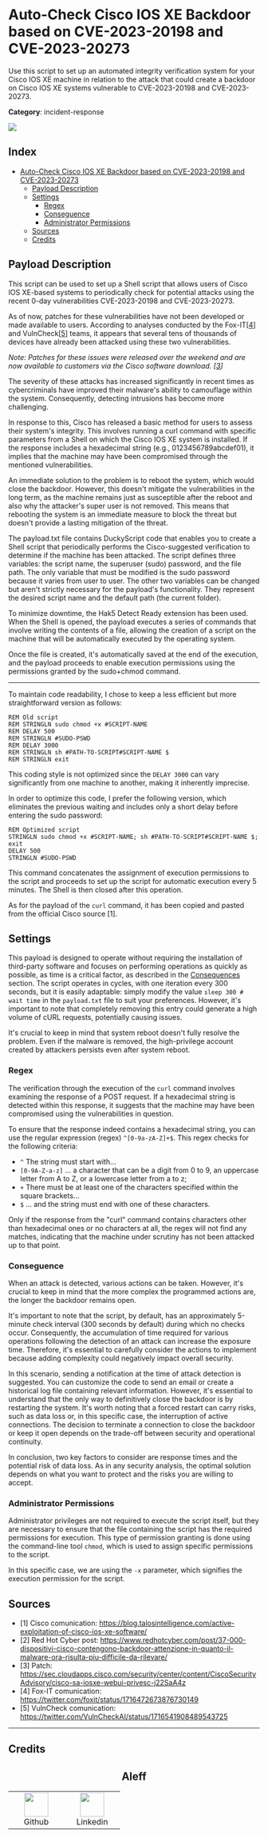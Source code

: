 # Auto-Check Cisco IOS XE Backdoor based on CVE-2023-20198 and CVE-2023-20273

Use this script to set up an automated integrity verification system for your Cisco IOS XE machine in relation to the attack that could create a backdoor on Cisco IOS XE systems vulnerable to CVE-2023-20198 and CVE-2023-20273.

**Category**: incident-response

![](/assets/1.png)

## Index

- [Auto-Check Cisco IOS XE Backdoor based on CVE-2023-20198 and CVE-2023-20273](#auto-check-cisco-ios-xe-backdoor-based-on-cve-2023-20198-and-cve-2023-20273)
	- [Payload Description](#payload-description)
	- [Settings](#settings)
		- [Regex](#regex)
		- [Conseguence](#conseguence)
		- [Administrator Permissions](#administrator-permissions)
	- [Sources](#sources)
	- [Credits](#credits)

## Payload Description

This script can be used to set up a Shell script that allows users of Cisco IOS XE-based systems to periodically check for potential attacks using the recent 0-day vulnerabilities CVE-2023-20198 and CVE-2023-20273.

As of now, patches for these vulnerabilities have not been developed or made available to users. According to analyses conducted by the Fox-IT[[4](#sources)] and VulnCheck[[5](#sources)] teams, it appears that several tens of thousands of devices have already been attacked using these two vulnerabilities.

*Note: Patches for these issues were released over the weekend and are now available to customers via the Cisco software download. [[3](#sources)]*

The severity of these attacks has increased significantly in recent times as cybercriminals have improved their malware's ability to camouflage within the system. Consequently, detecting intrusions has become more challenging.

In response to this, Cisco has released a basic method for users to assess their system's integrity. This involves running a curl command with specific parameters from a Shell on which the Cisco IOS XE system is installed. If the response includes a hexadecimal string (e.g., 0123456789abcdef01), it implies that the machine may have been compromised through the mentioned vulnerabilities.

An immediate solution to the problem is to reboot the system, which would close the backdoor. However, this doesn't mitigate the vulnerabilities in the long term, as the machine remains just as susceptible after the reboot and also why the attacker's super user is not removed. This means that rebooting the system is an immediate measure to block the threat but doesn't provide a lasting mitigation of the threat.

The payload.txt file contains DuckyScript code that enables you to create a Shell script that periodically performs the Cisco-suggested verification to determine if the machine has been attacked. The script defines three variables: the script name, the superuser (sudo) password, and the file path. The only variable that must be modified is the sudo password because it varies from user to user. The other two variables can be changed but aren't strictly necessary for the payload's functionality. They represent the desired script name and the default path (the current folder).

To minimize downtime, the Hak5 Detect Ready extension has been used. When the Shell is opened, the payload executes a series of commands that involve writing the contents of a file, allowing the creation of a script on the machine that will be automatically executed by the operating system.

Once the file is created, it's automatically saved at the end of the execution, and the payload proceeds to enable execution permissions using the permissions granted by the sudo+chmod command.

---

To maintain code readability, I chose to keep a less efficient but more straightforward version as follows:

```
REM Old script
REM STRINGLN sudo chmod +x #SCRIPT-NAME
REM DELAY 500
REM STRINGLN #SUDO-PSWD
REM DELAY 3000
REM STRINGLN sh #PATH-TO-SCRIPT#SCRIPT-NAME $
REM STRINGLN exit
```

This coding style is not optimized since the `DELAY 3000` can vary significantly from one machine to another, making it inherently imprecise.

In order to optimize this code, I prefer the following version, which eliminates the previous waiting and includes only a short delay before entering the sudo password:

```
REM Optimized script
STRINGLN sudo chmod +x #SCRIPT-NAME; sh #PATH-TO-SCRIPT#SCRIPT-NAME $; exit
DELAY 500
STRINGLN #SUDO-PSWD
```

This command concatenates the assignment of execution permissions to the script and proceeds to set up the script for automatic execution every 5 minutes. The Shell is then closed after this operation.

As for the payload of the `curl` command, it has been copied and pasted from the official Cisco source [1].

## Settings

This payload is designed to operate without requiring the installation of third-party software and focuses on performing operations as quickly as possible, as time is a critical factor, as described in the [Consequences](#conseguence) section. The script operates in cycles, with one iteration every 300 seconds, but it is easily adaptable: simply modify the value `sleep 300 # wait time` in the `payload.txt` file to suit your preferences. However, it's important to note that completely removing this entry could generate a high volume of cURL requests, potentially causing issues.

It's crucial to keep in mind that system reboot doesn't fully resolve the problem. Even if the malware is removed, the high-privilege account created by attackers persists even after system reboot.

### Regex

The verification through the execution of the `curl` command involves examining the response of a POST request. If a hexadecimal string is detected within this response, it suggests that the machine may have been compromised using the vulnerabilities in question.

To ensure that the response indeed contains a hexadecimal string, you can use the regular expression (regex) `^[0-9a-zA-Z]+$`. This regex checks for the following criteria:

- `^` The string must start with...
- `[0-9A-Z-a-z]` ... a character that can be a digit from 0 to 9, an uppercase letter from A to Z, or a lowercase letter from a to z;
- `+` There must be at least one of the characters specified within the square brackets...
- `$` ... and the string must end with one of these characters.

Only if the response from the "curl" command contains characters other than hexadecimal ones or no characters at all, the regex will not find any matches, indicating that the machine under scrutiny has not been attacked up to that point.

### Conseguence

When an attack is detected, various actions can be taken. However, it's crucial to keep in mind that the more complex the programmed actions are, the longer the backdoor remains open.

It's important to note that the script, by default, has an approximately 5-minute check interval (300 seconds by default) during which no checks occur. Consequently, the accumulation of time required for various operations following the detection of an attack can increase the exposure time. Therefore, it's essential to carefully consider the actions to implement because adding complexity could negatively impact overall security.

In this scenario, sending a notification at the time of attack detection is suggested. You can customize the code to send an email or create a historical log file containing relevant information. However, it's essential to understand that the only way to definitively close the backdoor is by restarting the system. It's worth noting that a forced restart can carry risks, such as data loss or, in this specific case, the interruption of active connections. The decision to terminate a connection to close the backdoor or keep it open depends on the trade-off between security and operational continuity.

In conclusion, two key factors to consider are response times and the potential risk of data loss. As in any security analysis, the optimal solution depends on what you want to protect and the risks you are willing to accept.

### Administrator Permissions

Administrator privileges are not required to execute the script itself, but they are necessary to ensure that the file containing the script has the required permissions for execution. This type of permission granting is done using the command-line tool `chmod`, which is used to assign specific permissions to the script.

In this specific case, we are using the `-x` parameter, which signifies the execution permission for the script.

## Sources

- [1] Cisco comunication: https://blog.talosintelligence.com/active-exploitation-of-cisco-ios-xe-software/
- [2] Red Hot Cyber post: https://www.redhotcyber.com/post/37-000-dispositivi-cisco-contengono-backdoor-attenzione-in-quanto-il-malware-ora-risulta-piu-difficile-da-rilevare/
- [3] Patch: https://sec.cloudapps.cisco.com/security/center/content/CiscoSecurityAdvisory/cisco-sa-iosxe-webui-privesc-j22SaA4z
- [4] Fox-IT comunication: https://twitter.com/foxit/status/1716472673876730149
- [5] VulnCheck comunication: https://twitter.com/VulnCheckAI/status/1716541908489543725


--- 

## Credits

<h2 align="center"> Aleff</h2>
<div align=center>
<table>
  <tr>
    <td align="center" width="96">
      <a href="https://github.com/aleff-github">
        <img src=https://github.com/aleff-github/aleff-github/blob/main/img/github.png?raw=true width="48" height="48" />
      </a>
      <br>Github
    </td>
    <td align="center" width="96">
      <a href="https://www.linkedin.com/in/alessandro-greco-aka-aleff/">
        <img src=https://github.com/aleff-github/aleff-github/blob/main/img/linkedin.png?raw=true width="48" height="48" />
      </a>
      <br>Linkedin
    </td>
  </tr>
</table>
</div>